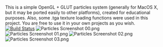 This is a simple OpenGL + GLUT particles system (generally for MacOS X, but it may be ported easily to other platforms), created for educational purposes. Also, some .tga texture loading functions were used in this project.
You are free to use it in your own projects as you wish. [![Build Status](https://travis-ci.org/SR3u/OpenGL-Particles.svg?branch=master)](https://travis-ci.org/SR3u/OpenGL-Particles)
![Particles Screenshot 00.png](https://bitbucket.org/repo/bee8x7/images/1280467347-Particles%20Screenshot%2000.png)
![Particles Screenshot 01.png](https://bitbucket.org/repo/bee8x7/images/1947973498-Particles%20Screenshot%2001.png)
![Particles Screenshot 02.png](https://bitbucket.org/repo/bee8x7/images/1637977226-Particles%20Screenshot%2002.png)
![Particles Screenshot 03.png](https://bitbucket.org/repo/bee8x7/images/2347036269-Particles%20Screenshot%2003.png)
